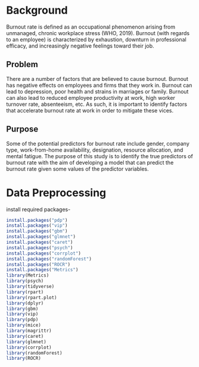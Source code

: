 # Background
Burnout rate is defined as an occupational phenomenon arising from unmanaged, chronic workplace stress (WHO, 2019). Burnout (with regards to an employee) is characterized by exhaustion, downturn in professional efficacy, and increasingly negative feelings toward their job.  
## Problem
There are a number of factors that are believed to cause burnout. Burnout has negative effects on employees and firms that they work in. Burnout can lead to depression, poor health and strains in marriages or family. Burnout can also lead to reduced employee productivity at work, high worker turnover rate, absenteeism, etc. As such, it is important to identify factors that accelerate burnout rate at work in order to mitigate these vices.
## Purpose
Some of the potential predictors for burnout rate include gender, company type, work-from-home availability, designation, resource allocation, and mental fatigue. The purpose of this study is to identify the true predictors of burnout rate with the aim of developing a model that can predict the burnout rate given some values of the predictor variables.
# Data Preprocessing
install required packages-
``` R
install.packages("pdp")
install.packages("vip")
install.packages("gbm")
install.packages("glmnet")
install.packages("caret")
install.packages("psych")
install.packages("corrplot")
install.packages("randomForest")
install.packages("ROCR")
install.packages("Metrics")
library(Metrics)
library(psych)
library(tidyverse)
library(rpart)
library(rpart.plot)
library(dplyr)
library(gbm)
library(vip)
library(pdp)
library(mice)
library(magrittr)
library(caret)
library(glmnet)
library(corrplot)
library(randomForest)
library(ROCR)
```



